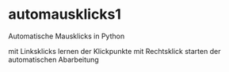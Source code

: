 # automausklicks1
Automatische Mausklicks in Python

mit Linksklicks lernen der Klickpunkte 
mit Rechtsklick starten der automatischen Abarbeitung
